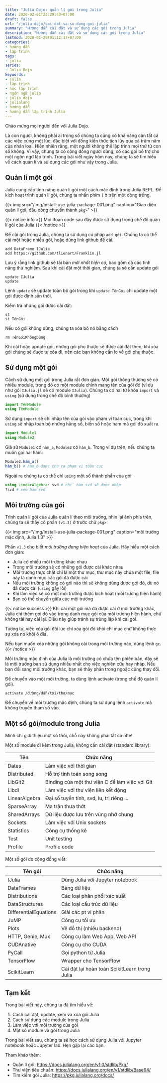 ```yaml
---
title: "Julia Dojo: quản lí gói trong Julia"
date: 2020-02-01T23:29:43+07:00
draft: false
url: "/julia-dojo/cai-dat-va-su-dung-goi-julia"
summary: "Hướng dẫn cài đặt và sử dụng các gói trong Julia"
description: "Hướng dẫn cài đặt và sử dụng các gói trong Julia"
lastmod: 2020-01-29T01:12:17+07:00
categories:
- hướng dẫn
- lập trình
tags:
- julia
series:
- Julia Dojo
keywords:
- julia
- lập trình
- học lập trình
- ngôn ngữ julia
- julia dojo
- julialang
- hướng dẫn
- hướng dẫn lập trình Julia
---
```


Chào mừng mọi người đến với Julia Dojo. 

Là con người, không phải ai trong số chúng ta cũng có khả năng cân tất cả các việc cùng một lúc, đặc biệt với đống kiến thức tích lũy qua cả trăm năm của nhân loại. Hiển nhiên rằng, một người không thể lập trình mọi thứ từ con số không. Vì vậy, chúng ta có cộng đồng người dùng, có các gói bổ trợ cho một ngôn ngữ lập trình. Trong bài viết ngày hôm nay, chúng ta sẽ tìm hiểu về cách quản lí và sử dụng các gói như vậy trong Julia.

## Quản lí một gói

Julia cung cấp tính năng quản lí gói một cách mặc định trong Julia REPL. Để kích hoạt trình quản lí gói, chúng ta nhấn phím `]` ở trên một dòng trống.

{{< img src="/img/install-use-julia-package-001.png" caption="Giao diện quản lí gói, đầu dòng chuyển thành `pkg>`" >}}

{{< notice info >}}
Mọi đoạn code sau đây được sử dụng trong chế độ quản lí gói của Julia
{{< /notice >}}

Để cài gói trong Julia, chúng ta sử dụng cú pháp `add gói`. Chúng ta có thể cài một hoặc nhiều gói, hoặc dùng link github để cài.
```
add DataFrame IJulia
add https://github.com/tlienart/Franklin.jl
```

Lưu ý rằng link github sẽ tải bản *mới nhất hiện có*, bao gồm cả các tính năng thử nghiệm. Sau khi cài đặt một thời gian, chúng ta sẽ cần update gói
```
update IJulia
update 
```

Lệnh `update` sẽ update toàn bộ gói trong khi `update TênGói` chỉ update một gói được định sẵn thôi.

Kiểm tra những gói được cài đặt:
```
st
st TênGói
```

Nếu có gói không dùng, chúng ta xóa bỏ nó bằng cách
```
rm TênGóiKhôngDùng
```

Khi cài hoặc update gói, những gói phụ thược sẽ được cài đặt theo, khi xóa gói chúng sẽ được tự xóa đi, nên các bạn không cần lo về gói phụ thuộc.

## Sử dụng một gói

Cách sử dụng một gói trong Julia rất đơn giản. Một gói thông thường sẽ có nhiều module, trong đó có một module chính mang tên của gói đó (ví dụ như gói `IJulia.jl` sẽ có module `IJulia`). Chúng ta có hai từ khóa `import` và `using` (sử dụng trong chế độ bình thường)
```julia
import TênModule
using TênModule
```

Sử dụng `import` sẽ chỉ nhập tên của gói vào phạm vi toàn cục, trong khi `using` sẽ nhập toàn bộ những hằng số, biến số hoặc hàm mà gói đó xuất ra.
```julia
import Module1
using Module2
```

Giả sử `Module1` có `hàm_a`, `Module2` có `hàm_b`. Trong ví dụ trên, nếu chúng ta muốn gọi hai hàm:
```julia
Module2.hàm_a()
hàm_b() # hàm_b được cho ra phạm vi toàn cục
```

Ngoài ra chúng ta có thể chỉ `using` một số thành phần của gói:
```julia
using LinearAlgebra: svd # chỉ hàm svd sẽ được nhập
?svd # xem hàm svd
```

## Môi trường của gói

Trình quản lí gói của Julia quản lí theo môi trường, nhìn lại ảnh phía trên, chúng ta sẽ thấy có phần `(v1.3)` ở trước chữ `pkg>`:

{{< img src="/img/install-use-julia-package-001.png" caption="môi trường mặc định, Julia 1.3" >}}

Phần `v1.3` cho biết *môi trường đang hiện hoạt* của Julia. Hãy hiểu một cách đơn giản:
- Julia có nhiều môi trường khác nhau
- Trong môi trường sẽ có những gói được cài khác nhau
- Môi trường thực chất chỉ là một thư mục, thư mục này chứa một file, file này là danh mục các gói đã được cài
- Nếu môi trường không có gói nào thì sẽ không dùng được gói đó, dù nó đã được cài (`using` gây lỗi)
- Khi làm việc sẽ có một môi trường được kích hoạt (môi trường hiện hành)
- Bạn có thể chuyển giữa các môi trường

{{< notice success >}}
Khi cài một gói mà đã được cài ở môi trường khác, Julia chỉ thêm gói đó vào trong danh mục gói của môi trường hiện hành, chứ không tải hay cài lại. Điều này giúp tránh sự trùng lặp khi cài gói.

Tương tự, việc xóa gói đôi lúc chỉ xóa gói đó khỏi chỉ mục chứ không thực sự xóa nó khỏi ổ đĩa.

Nếu bạn muốn xóa những gói không cài trong môi trường nào, dùng lệnh `gc`.
{{< /notice >}}

Môi trường mặc định của Julia là môi trường có chứa tên phiên bản, đây sẽ là môi trường bạn sử dụng nhiều nhất cho việc nghiên cứu hay nháp. Nếu bạn đổi sang môi trường khác, bạn sẽ thấy phần trong ngoặc cũng thay đổi.

Để chuyển vào một môi trường, ta dùng lệnh activate (trong chế độ quán lí gói).
```
activate /đường/dẫn/tới/thư/mục
```

Để chuyển về môi trường mặc định, chúng ta sử dụng lệnh `activate` mà không truyền tham số vào.

## Một số gói/module trong Julia

Mình chỉ giới thiệu một số thôi, chỗ này không phải tất cả nhé!

Một số module đi kèm trong Julia, không cần cài đặt (standard library): 

Tên | Chức năng
--- | ---
Dates | Làm việc với thời gian
Distributed | Hỗ trợ tính toán song song
LibGit2 | Binding của một thư viện C để làm việc với Git
Libdl | Làm việc với thư viện liên kết động
LinearAlgebra | Đại số tuyến tính, svd, lu, trị riêng ...
SparseArray | Ma trận thưa thớt
SharedArrays | Dữ liệu được lưu trên vùng nhớ chung
Sockets | Làm việc với Unix sockets
Statistics | Công cụ thống kê
Test | Unit testing
Profile | Profile code

Một số gói do cộng đồng viết:

Tên gói | Chức năng
--- | ---
IJulia | Dùng Julia với Jupyter notebook
DataFrames | Bảng dữ liệu
Distributions | Các loại phân phối xác suất
DataStructures | Các loại cấu trúc dữ liệu
DifferentialEquations  | Giải các pt vi phân
JuMP | Công cụ tối ưu 
Plots | Vẽ đồ thị (nhiều backend)
HTTP, Genie, Mux | Công cụ làm Web App, Web API
CUDAnative | Công cụ cho CUDA
PyCall | Gọi python từ Julia
TensorFlow | Wrapper cho TensorFlow
ScikitLearn | Cài đặt lại hoàn toàn ScikitLearn trong Julia

## Tạm kết

Trong bài viết này, chúng ta đã tìm hiểu về:
1. Cách cài đặt, update, xem và xóa gói Julia
2. Cách sử dụng các module trong Julia
3. Làm việc với môi trường của gói
3. Một số module và gói trong Julia

Trong bài viết sau, chúng ta sẽ học cách sử dụng Julia với Jupyter notebook hoặc Jupyter lab. Hẹn gặp lại các bạn.

Tham khảo thêm:
- Quản lí gói: https://docs.julialang.org/en/v1.0/stdlib/Pkg/
- Thư viện tiêu chuẩn: https://docs.julialang.org/en/v1/stdlib/Base64/
- Tìm kiếm gói Julia: https://pkg.julialang.org/docs/
